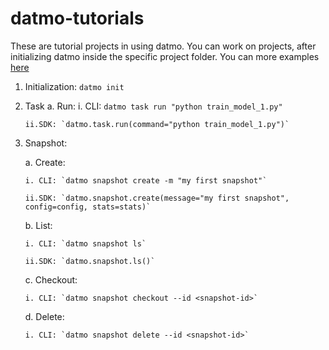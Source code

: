 # datmo-tutorials

These are tutorial projects in using datmo. You can work on projects, after initializing datmo inside the specific project folder. You can more examples [here](https://github.com/datmo/datmo/tree/master/examples)

1. Initialization: `datmo init`

2. Task 
   a. Run:
       i. CLI: `datmo task run "python train_model_1.py"`
   
       ii.SDK: `datmo.task.run(command="python train_model_1.py")`
   
3. Snapshot:

   a. Create:
   
       i. CLI: `datmo snapshot create -m "my first snapshot"`
       
       ii.SDK: `datmo.snapshot.create(message="my first snapshot", config=config, stats=stats)`
       
   b. List:
   
       i. CLI: `datmo snapshot ls`
       
       ii.SDK: `datmo.snapshot.ls()`       
       
   c. Checkout:
   
       i. CLI: `datmo snapshot checkout --id <snapshot-id>`   
       
   d. Delete:
   
       i. CLI: `datmo snapshot delete --id <snapshot-id>`         
       
